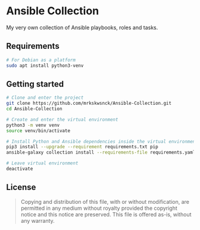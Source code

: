 # Ansible Collection

My very own collection of Ansible playbooks, roles and tasks.

## Requirements

```bash
# For Debian as a platform
sudo apt install python3-venv
```

## Getting started

```bash
# Clone and enter the project
git clone https://github.com/mrkskwsnck/Ansible-Collection.git
cd Ansible-Collection

# Create and enter the virtual environment
python3 -m venv venv
source venv/bin/activate

# Install Python and Ansible dependencies inside the virtual environment
pip3 install --upgrade --requirement requirements.txt pip
ansible-galaxy collection install --requirements-file requirements.yaml

# Leave virtual environment
deactivate
```

## License

> Copying and distribution of this file, with or without modification,
> are permitted in any medium without royalty provided the copyright
> notice and this notice are preserved.  This file is offered as-is,
> without any warranty.
